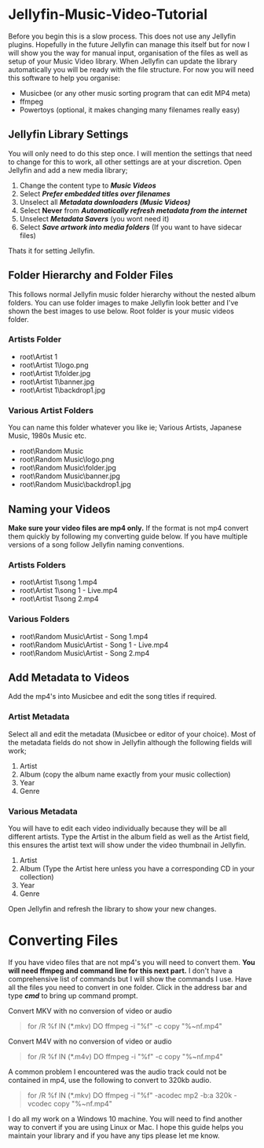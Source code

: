 # Jellyfin-Music-Video-Tutorial
Before you begin this is a slow process. This does not use any Jellyfin plugins. Hopefully in the future Jellyfin can manage this itself but for now I will show you the way for manual input, organisation of the files as well as setup of your Music Video library. When Jellyfin can update the library automatically you will be ready with the file structure. For now you will need this software to help you organise:
- Musicbee (or any other music sorting program that can edit MP4 meta)
- ffmpeg
- Powertoys (optional, it makes changing many filenames really easy)
## Jellyfin Library Settings
You will only need to do this step once. I will mention the settings that need to change for this to work, all other settings are at your discretion. Open Jellyfin and add a new media library;
1. Change the content type to ***Music Videos***
2. Select ***Prefer embedded titles over filenames***
3. Unselect all ***Metadata downloaders (Music Videos)***
4. Select **Never** from ***Automatically refresh metadata from the internet***
5. Unselect ***Metadata Savers*** (you wont need it)
6. Select ***Save artwork into media folders*** (If you want to have sidecar files)

Thats it for setting Jellyfin.
## Folder Hierarchy and Folder Files
This follows normal Jellyfin music folder hierarchy without the nested album folders. You can use folder images to make Jellyfin look better and I've shown the best images to use below. Root folder is your music videos folder.
### Artists Folder
- root\Artist 1
- root\Artist 1\logo.png
- root\Artist 1\folder.jpg
- root\Artist 1\banner.jpg
- root\Artist 1\backdrop1.jpg
### Various Artist Folders
You can name this folder whatever you like ie; Various Artists, Japanese Music, 1980s Music etc.
- root\Random Music
- root\Random Music\logo.png
- root\Random Music\folder.jpg
- root\Random Music\banner.jpg
- root\Random Music\backdrop1.jpg
## Naming your Videos
**Make sure your video files are mp4 only.** If the format is not mp4 convert them quickly by following my converting guide below. If you have multiple versions of a song follow Jellyfin naming conventions.
### Artists Folders
- root\Artist 1\song 1.mp4
- root\Artist 1\song 1 - Live.mp4
- root\Artist 1\song 2.mp4
### Various Folders
- root\Random Music\Artist - Song 1.mp4
- root\Random Music\Artist - Song 1 - Live.mp4
- root\Random Music\Artist - Song 2.mp4
## Add Metadata to Videos
Add the mp4's into Musicbee and edit the song titles if required. 
### Artist Metadata
Select all and edit the metadata (Musicbee or editor of your choice). Most of the metadata fields do not show in Jellyfin although the following fields will work;
1. Artist
2. Album (copy the album name exactly from your music collection)
3. Year
4. Genre
### Various Metadata
You will have to edit each video individually because they will be all different artists. Type the Artist in the album field as well as the Artist field, this ensures the artist text will show under the video thumbnail in Jellyfin.
1. Artist
2. Album (Type the Artist here unless you have a corresponding CD in your collection)
3. Year
4. Genre

Open Jellyfin and refresh the library to show your new changes.

# Converting Files
If you have video files that are not mp4's you will need to convert them. **You will need ffmpeg and command line for this next part.** I don't have a comprehensive list of commands but I will show the commands I use. Have all the files you need to convert in one folder. Click in the address bar and type ***cmd*** to bring up command prompt.

Convert MKV with no conversion of video or audio
> for /R %f IN (*.mkv) DO ffmpeg -i "%f" -c copy "%~nf.mp4"

Convert M4V with no conversion of video or audio
> for /R %f IN (*.m4v) DO ffmpeg -i "%f" -c copy "%~nf.mp4"

A common problem I encountered was the audio track could not be contained in mp4, use the following to convert to 320kb audio.
> for /R %f IN (*.mkv) DO ffmpeg -i "%f" -acodec mp2 -b:a 320k  -vcodec copy "%~nf.mp4"

I do all my work on a Windows 10 machine. You will need to find another way to convert if you are using Linux or Mac. I hope this guide helps you maintain your library and if you have any tips please let me know.

